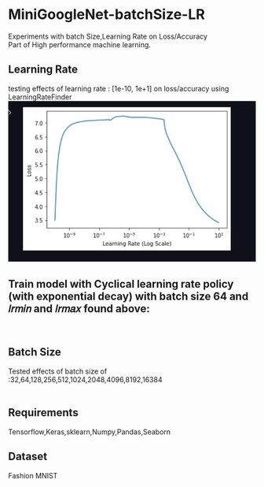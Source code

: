 # MiniGoogleNet-batchSize-LR
Experiments with batch Size,Learning Rate on Loss/Accuracy<br>
Part of High performance machine learning.

## Learning Rate
testing effects of learning rate : [1e-10, 1e+1] on loss/accuracy using LearningRateFinder<br>
<img src="LR finder.jpg">

## Train model with Cyclical learning rate policy (with exponential decay) with batch size 64 and 𝑙𝑟𝑚𝑖𝑛  and  𝑙𝑟𝑚𝑎𝑥 found above:
<img src="">

## Batch Size
Tested effects of batch size of :32,64,128,256,512,1024,2048,4096,8192,16384<br>
<img src="">

## Requirements
Tensorflow,Keras,sklearn,Numpy,Pandas,Seaborn

## Dataset
Fashion MNIST
